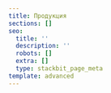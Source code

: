 ```yaml
---
title: Продукция
sections: []
seo:
  title: ''
  description: ''
  robots: []
  extra: []
  type: stackbit_page_meta
template: advanced
---
```

